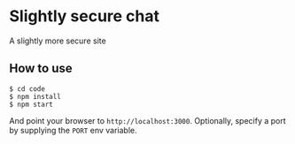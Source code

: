 # Slightly secure chat

A slightly more secure site

## How to use

```
$ cd code
$ npm install
$ npm start
```

And point your browser to `http://localhost:3000`. Optionally, specify
a port by supplying the `PORT` env variable.